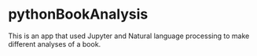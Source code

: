 # pythonBookAnalysis

This is an app that used Jupyter and Natural language processing to make different analyses of a book.